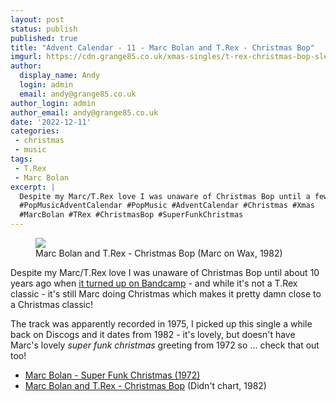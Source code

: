 ```yaml
---
layout: post
status: publish
published: true
title: "Advent Calendar - 11 - Marc Bolan and T.Rex - Christmas Bop"
imgurl: https://cdn.grange85.co.uk/xmas-singles/t-rex-christmas-bop-sleeve.jpg
author:
  display_name: Andy
  login: admin
  email: andy@grange85.co.uk
author_login: admin
author_email: andy@grange85.co.uk
date: '2022-12-11'
categories:
 - christmas
 - music
tags:
 - T.Rex
 - Marc Bolan
excerpt: |
  Despite my Marc/T.Rex love I was unaware of Christmas Bop until a few years ago when it turned up on Bandcamp - and while it's not a T.Rex classic - it's still Marc doing Christmas so ... pretty close! Have a Super Funk Christmas!
  #PopMusicAdventCalendar #PopMusic #AdventCalendar #Christmas #Xmas
  #MarcBolan #TRex #ChristmasBop #SuperFunkChristmas
---
```

<figure class="aligncenter"><img src="https://cdn.grange85.co.uk/xmas-singles/t-rex-christmas-bop-sleeve.jpg" class="img-responsive" /><figcaption>Marc Bolan and T.Rex - Christmas Bop (Marc on Wax, 1982)</figcaption></figure>

Despite my Marc/T.Rex love I was unaware of Christmas Bop until about 10 years ago when [it turned up on Bandcamp](https://bolan-boogie.bandcamp.com/album/t-rexmas) - and while it's not a T.Rex classic - it's still Marc doing Christmas which makes it pretty damn close to a Christmas classic!

The track was apparently recorded in 1975, I picked up this single a while back on Discogs and it dates from 1982 - it's lovely, but doesn't have Marc's lovely _super funk christmas_ greeting from 1972 so ... check that out too!

 - [Marc Bolan - Super Funk Christmas (1972)](https://www.youtube.com/watch?v=12UozvZvk30) 
 - [Marc Bolan and T.Rex - Christmas Bop](https://www.youtube.com/watch?v=IOpNUK1EHYA) (Didn't chart, 1982)

